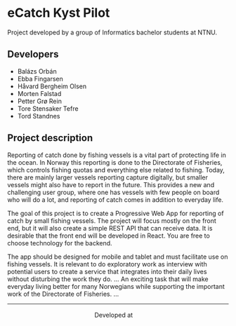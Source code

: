 # eCatch Kyst Pilot
Project developed by a group of Informatics bachelor students at NTNU.

## Developers

- Balázs Orbán
- Ebba Fingarsen
- Håvard Bergheim Olsen
- Morten Falstad
- Petter Grø Rein
- Tore Stensaker Tefre
- Tord Standnes


## Project description
Reporting of catch done by fishing vessels is a vital part of protecting life in the
ocean. In Norway this reporting is done to the Directorate of Fisheries, which
controls fishing quotas and everything else related to fishing. Today, there are
mainly larger vessels reporting capture digitally, but smaller vessels might also
have to report in the future.
This provides a new and challenging user group, where one has vessels with few
people on board who will do a lot, and reporting of catch comes in addition to
everyday life.

The goal of this project is to create a Progressive Web App for reporting of catch
by small fishing vessels. The project will focus mostly on the front end, but it will
also create a simple REST API that can receive data. It is desirable that the front
end will be developed in React. You are free to choose technology for the backend.

The app should be designed for mobile and tablet and must facilitate use on fishing
vessels. It is relevant to do exploratory work as interview with potential users to
create a service that integrates into their daily lives without disturbing the work
they do. ... An exciting task that will make everyday living
better for many Norwegians while supporting the important work of the
Directorate of Fisheries. ...

---
<p align=center>
Developed at <a href="https://ntnu.edu"><img height="16" src="https://upload.wikimedia.org/wikipedia/en/f/f6/NTNU_logo.svg"/></a>
</p>
